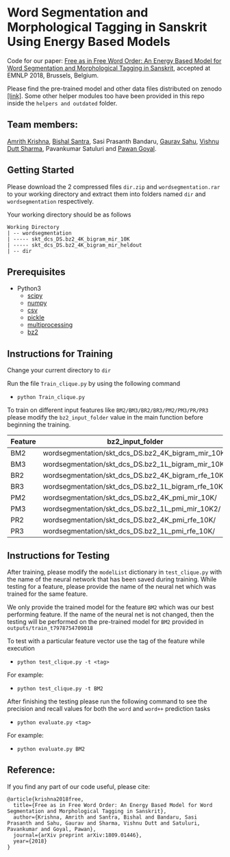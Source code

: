 # Word Segmentation and Morphological Tagging in Sanskrit Using Energy Based Models

Code for our paper: [Free as in Free Word Order: An Energy Based Model for Word Segmentation and Morphological Tagging in Sanskrit](https://arxiv.org/pdf/1809.01446.pdf), accepted at EMNLP 2018, Brussels, Belgium.

Please find the pre-trained model and other data files distributed on zenodo [[link]](https://zenodo.org/record/1035413/#.XGZGj7pKhCV). Some other helper modules too have been provided in this repo inside the `helpers and outdated` folder.

## Team members:
[Amrith Krishna](https://github.com/krishnamrith12), [Bishal Santra](https://github.com/bsantraigi), Sasi Prasanth Bandaru, [Gaurav Sahu](https://github.com/demfier), [Vishnu Dutt Sharma](https://github.com/VishnuDuttSharma), Pavankumar Satuluri and [Pawan Goyal](https://github.com/pawangiitkgp).

## Getting Started

Please download the 2 compressed files `dir.zip` and `wordsegmentation.rar` to your working directory and extract them into folders named `dir` and `wordsegmentation` respectively.

Your working directory should be as follows

```
Working Directory
| -- wordsegmentation
| ----- skt_dcs_DS.bz2_4K_bigram_mir_10K
| ----- skt_dcs_DS.bz2_4K_bigram_mir_heldout
| -- dir
```


## Prerequisites
* Python3
  * [scipy](https://github.com/scipy/scipy)
  * [numpy](https://github.com/numpy/numpy)
  * [csv](https://docs.python.org/2/library/csv.html)
  * [pickle](https://docs.python.org/3.0/library/pickle.html)
  * [multiprocessing](https://docs.python.org/3/library/multiprocessing.html)
  * [bz2](https://docs.python.org/2/library/bz2.html)
## Instructions for Training
Change your current directory to `dir`

Run the file `Train_clique.py` by using the following command

* ```python Train_clique.py```

To train on different input features like `BM2/BM3/BR2/BR3/PM2/PM3/PR/PR3` please modify the `bz2_input_folder` value in the main function before beginning the training.

Feature  | bz2_input_folder
------------- | -------------
BM2 | wordsegmentation/skt_dcs_DS.bz2_4K_bigram_mir_10K/
BM3 | wordsegmentation/skt_dcs_DS.bz2_1L_bigram_mir_10K
BR2 | wordsegmentation/skt_dcs_DS.bz2_4K_bigram_rfe_10K/
BR3 | wordsegmentation/skt_dcs_DS.bz2_1L_bigram_rfe_10K/
PM2 | wordsegmentation/skt_dcs_DS.bz2_4K_pmi_mir_10K/
PM3 | wordsegmentation/skt_dcs_DS.bz2_1L_pmi_mir_10K2/
PR2 | wordsegmentation/skt_dcs_DS.bz2_4K_pmi_rfe_10K/
PR3 | wordsegmentation/skt_dcs_DS.bz2_1L_pmi_rfe_10K/

## Instructions for Testing

After training, please modify the `modelList` dictionary  in `test_clique.py` with the name of the neural network that has been saved during training. While testing for a feature, please provide the name of the neural net which was trained for the same feature.

We only provide the trained model for the feature `BM2` which was our best performing feature. If the name of the neural net is not changed, then the testing will be performed on the pre-trained model for `BM2` provided in `outputs/train_t7978754709018`

To test with a particular feature vector use the tag of the feature while execution

* `python test_clique.py -t <tag>`

For example:
  * `python test_clique.py -t BM2`

After finishing the testing please run the following command to see the precision and recall values for both the `word` and `word++` prediction tasks

* `python evaluate.py <tag>`

For example:
  * `python evaluate.py BM2`

## Reference:

If you find any part of our code useful, please cite:

```
@article{krishna2018free,
  title={Free as in Free Word Order: An Energy Based Model for Word Segmentation and Morphological Tagging in Sanskrit},
  author={Krishna, Amrith and Santra, Bishal and Bandaru, Sasi Prasanth and Sahu, Gaurav and Sharma, Vishnu Dutt and Satuluri, Pavankumar and Goyal, Pawan},
  journal={arXiv preprint arXiv:1809.01446},
  year={2018}
}
```
